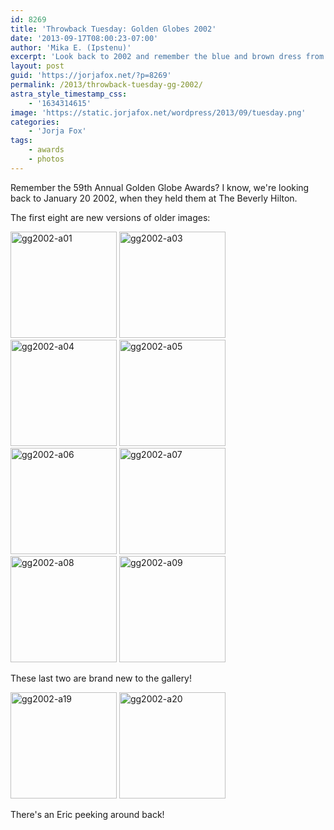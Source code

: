 ```yaml
---
id: 8269
title: 'Throwback Tuesday: Golden Globes 2002'
date: '2013-09-17T08:00:23-07:00'
author: 'Mika E. (Ipstenu)'
excerpt: 'Look back to 2002 and remember the blue and brown dress from the Golden Globes.'
layout: post
guid: 'https://jorjafox.net/?p=8269'
permalink: /2013/throwback-tuesday-gg-2002/
astra_style_timestamp_css:
    - '1634314615'
image: 'https://static.jorjafox.net/wordpress/2013/09/tuesday.png'
categories:
    - 'Jorja Fox'
tags:
    - awards
    - photos
---
```


Remember the 59th Annual Golden Globe Awards? I know, we're looking back to January 20 2002, when they held them at The Beverly Hilton.

The first eight are new versions of older images:

<a href="https://jorjafox.net/gallery/awards/pub/20020120-gg/gg2002-a01.jpg"><img class="alignnone size-full wp-image-8270" alt="gg2002-a01" src="//static.jorjafox.net/wordpress/2013/09/gg2002-a01.jpg" width="170" height="170" /></a> <a href="https://jorjafox.net/gallery/awards/pub/20020120-gg/gg2002-a03.jpg"><img class="alignnone size-full wp-image-8271" alt="gg2002-a03" src="//static.jorjafox.net/wordpress/2013/09/gg2002-a03.jpg" width="170" height="170" /></a> <a href="https://jorjafox.net/gallery/awards/pub/20020120-gg/gg2002-a04.jpg"><img class="alignnone size-full wp-image-8272" alt="gg2002-a04" src="//static.jorjafox.net/wordpress/2013/09/gg2002-a04.jpg" width="170" height="170" /></a> <a href="https://jorjafox.net/gallery/awards/pub/20020120-gg/gg2002-a05.jpg"><img class="alignnone size-full wp-image-8273" alt="gg2002-a05" src="//static.jorjafox.net/wordpress/2013/09/gg2002-a05.jpg" width="170" height="170" /></a> <a href="https://jorjafox.net/gallery/awards/pub/20020120-gg/gg2002-a06.jpg"><img class="alignnone size-full wp-image-8274" alt="gg2002-a06" src="//static.jorjafox.net/wordpress/2013/09/gg2002-a06.jpg" width="170" height="170" /></a> <a href="https://jorjafox.net/gallery/awards/pub/20020120-gg/gg2002-a07.jpg"><img class="alignnone size-full wp-image-8275" alt="gg2002-a07" src="//static.jorjafox.net/wordpress/2013/09/gg2002-a07.jpg" width="170" height="170" /></a> <a href="https://jorjafox.net/gallery/awards/pub/20020120-gg/gg2002-a08.jpg"><img class="alignnone size-full wp-image-8276" alt="gg2002-a08" src="//static.jorjafox.net/wordpress/2013/09/gg2002-a08.jpg" width="170" height="170" /></a> <a href="https://jorjafox.net/gallery/awards/pub/20020120-gg/gg2002-a09.jpg"><img class="alignnone size-full wp-image-8277" alt="gg2002-a09" src="//static.jorjafox.net/wordpress/2013/09/gg2002-a09.jpg" width="170" height="170" /></a>

These last two are brand new to the gallery!

<a href="https://jorjafox.net/gallery/awards/pub/20020120-gg/gg2002-a19.jpg"><img class="alignnone size-full wp-image-8278" alt="gg2002-a19" src="//static.jorjafox.net/wordpress/2013/09/gg2002-a19.jpg" width="170" height="170" /></a> <a href="https://jorjafox.net/gallery/awards/pub/20020120-gg/gg2002-a20.jpg"><img class="alignnone size-full wp-image-8279" alt="gg2002-a20" src="//static.jorjafox.net/wordpress/2013/09/gg2002-a20.jpg" width="170" height="170" /></a>

There's an Eric peeking around back!